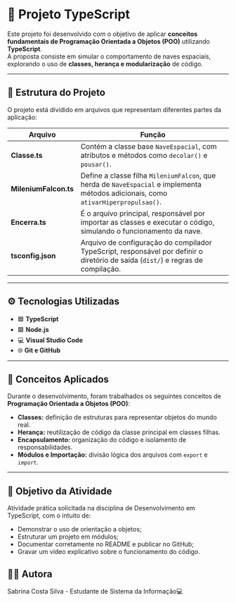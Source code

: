 # 🚀 Projeto TypeScript 

Este projeto foi desenvolvido com o objetivo de aplicar **conceitos fundamentais de Programação Orientada a Objetos (POO)** utilizando **TypeScript**.  
A proposta consiste em simular o comportamento de naves espaciais, explorando o uso de **classes, herança e modularização** de código.

---

## 🧩 Estrutura do Projeto

O projeto está dividido em arquivos que representam diferentes partes da aplicação:

| Arquivo | Função |
|----------|--------|
| **Classe.ts** | Contém a classe base `NaveEspacial`, com atributos e métodos como `decolar()` e `pousar()`. |
| **MileniumFalcon.ts** | Define a classe filha `MileniumFalcon`, que herda de `NaveEspacial` e implementa métodos adicionais, como `ativarHiperpropulsao()`. |
| **Encerra.ts** | É o arquivo principal, responsável por importar as classes e executar o código, simulando o funcionamento da nave. |
| **tsconfig.json** | Arquivo de configuração do compilador TypeScript, responsável por definir o diretório de saída (`dist/`) e regras de compilação. |

---

## ⚙️ Tecnologias Utilizadas

- 🟦 **TypeScript**
- 🟩 **Node.js**
- 💻 **Visual Studio Code**
- 🌐 **Git e GitHub**

---

## 🧠 Conceitos Aplicados

Durante o desenvolvimento, foram trabalhados os seguintes conceitos de **Programação Orientada a Objetos (POO)**:

- **Classes:** definição de estruturas para representar objetos do mundo real.  
- **Herança:** reutilização de código da classe principal em classes filhas.  
- **Encapsulamento:** organização do código e isolamento de responsabilidades.  
- **Módulos e Importação:** divisão lógica dos arquivos com `export` e `import`.  

---

## 🎯 Objetivo da Atividade

 Atividade prática solicitada na disciplina de Desenvolvimento em TypeScript, com o intuito de:
  
- Demonstrar o uso de orientação a objetos;
- Estruturar um projeto em módulos;
- Documentar corretamente no README e publicar no GitHub;
- Gravar um vídeo explicativo sobre o funcionamento do código.

## 🧑‍💻 Autora

Sabrina Costa Silva - Estudante de Sistema da Informação💻
